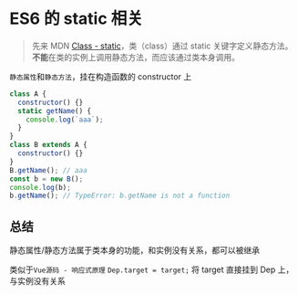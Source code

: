 # ES6 的 static 相关

> 先来 MDN [Class - static](https://developer.mozilla.org/zh-CN/docs/Web/JavaScript/Reference/Classes/static)，类（class）通过 static 关键字定义静态方法。**不能**在类的实例上调用静态方法，而应该通过类本身调用。

`静态属性`和`静态方法`，挂在构造函数的 constructor 上

```js
class A {
  constructor() {}
  static getName() {
    console.log(`aaa`);
  }
}
class B extends A {
  constructor() {}
}
B.getName(); // aaa
const b = new B();
console.log(b);
b.getName(); // TypeError: b.getName is not a function
```

## 总结

静态属性/静态方法属于类本身的功能，和实例没有关系，都可以被继承

类似于`Vue源码 - 响应式原理` `Dep.target = target;` 将 target 直接挂到 Dep 上，与实例没有关系
